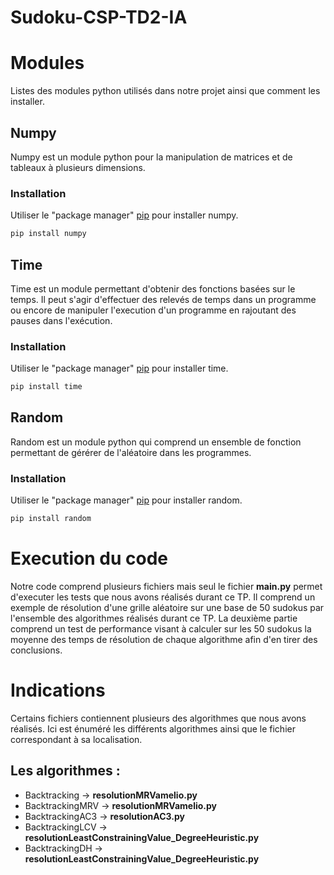 # Sudoku-CSP-TD2-IA

# Modules

Listes des modules python utilisés dans notre projet ainsi que comment les installer.

## Numpy

Numpy est un module python pour la manipulation de matrices et de tableaux à plusieurs dimensions.

### Installation
Utiliser le "package manager" [pip](https://pip.pypa.io/en/stable/) pour installer numpy.

```bash
pip install numpy
```

## Time

Time est un module permettant d'obtenir des fonctions basées sur le temps. Il peut s'agir d'effectuer des relevés de temps dans un programme ou encore de manipuler l'execution d'un programme en rajoutant des pauses dans l'exécution.

### Installation
Utiliser le "package manager" [pip](https://pip.pypa.io/en/stable/) pour installer time.

```bash
pip install time
```

## Random

Random est un module python qui comprend un ensemble de fonction permettant de gérérer de l'aléatoire dans les programmes.

### Installation
Utiliser le "package manager" [pip](https://pip.pypa.io/en/stable/) pour installer random.

```bash
pip install random
```
#
# Execution du code

Notre code comprend plusieurs fichiers mais seul le fichier <b>main.py</b> permet d'executer les tests que nous avons réalisés durant ce TP. Il comprend un exemple de résolution d'une grille aléatoire sur une base de 50 sudokus par l'ensemble des algorithmes réalisés durant ce TP. La deuxième partie comprend un test de performance visant à calculer sur les 50 sudokus la moyenne des temps de résolution de chaque algorithme afin d'en tirer des conclusions.
#
# Indications
Certains fichiers contiennent plusieurs des algorithmes que nous avons réalisés. Ici est énuméré les différents algorithmes ainsi que le fichier correspondant à sa localisation.  

## Les algorithmes :
<ul>
<li> Backtracking -> <b>resolutionMRVamelio.py</b></li>
<li> BacktrackingMRV -> <b>resolutionMRVamelio.py</b></li>
<li> BacktrackingAC3 -> <b>resolutionAC3.py</b></li>
<li> BacktrackingLCV -> <b>resolutionLeastConstrainingValue_DegreeHeuristic.py</b></li>
<li> BacktrackingDH -> <b>resolutionLeastConstrainingValue_DegreeHeuristic.py</b></li>
</ul>

# 

